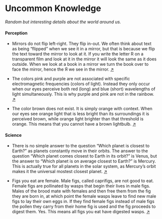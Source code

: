# Uncommon Knowledge
*Random but interesting details about the world around us.*

#### Perception

* Mirrors do not flip left-right. They flip in-out. We often think about text as being “flipped” when we see it in a mirror, but that is because we flip the text toward the mirror to look at it. If you write the letter R on a transparent film and look at it in the mirror it will look the same as it does outside. When we look at a book in a mirror we turn the book over to face the mirror, hence the Я we see in the mirror. [↗](https://www.youtube.com/watch?v=1t4dOPxKgrY)

* The colors pink and purple are not associated with specific electromagnetic frequencies (colors of light). Instead they only occur when our eyes perceive both red (long) and blue (short) wavelengths of light simultaneously. This is why purple and pink are not in the rainbow. [↗](https://www.youtube.com/watch?v=9udYi7exojk)

* The color brown does not exist. It is simply orange with context. When our eyes see orange light that is less bright than its surroundings it is perceived brown, while orange light brighter than that threshold is orange. This means that you cannot have a brown lightbulb. [↗](https://www.youtube.com/watch?v=wh4aWZRtTwU)

#### Science

* There is no simple answer to the question “Which planet is closest to Earth?” as planets constantly move in their orbits. The answer to the question “Which planet comes closest to Earth in its orbit?” is Venus, but the answer to “Which planet is on average closest to Earth?” is Mercury. This is actually true for all planets in the solar system, as Mercury’s orbit makes it the universal mostest closest planet. [↗](https://www.youtube.com/watch?v=SumDHcnCRuU)

* Figs you eat are female. Male figs, called caprifigs, are not good to eat. Female figs are pollinated by wasps that begin their lives in male figs. Males of the brood mate with females and then free them from the fig they are born in, at which point the female wasps leave to find new male figs to lay their own eggs in. If they find female figs instead of male figs the pollen they carry from their home fig is used and the fig proceeds to digest them. Yes. This means all figs you eat have digested wasps. [↗](https://www.youtube.com/watch?v=a6jJzOc9gaE)
